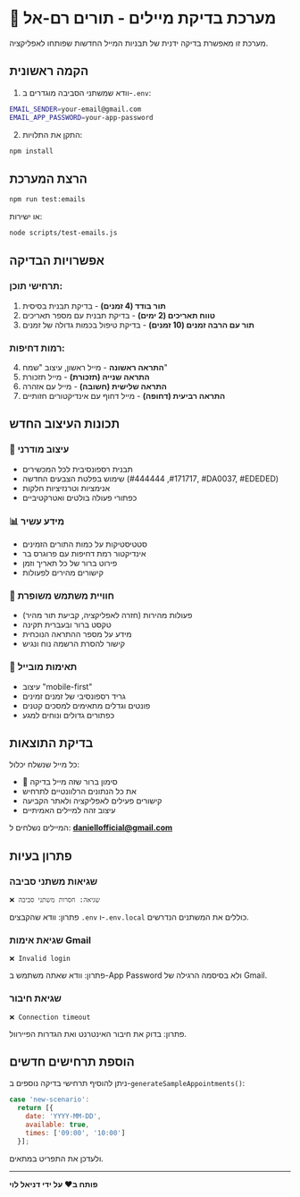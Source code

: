 # 🧪 מערכת בדיקת מיילים - תורים רם-אל

מערכת זו מאפשרת בדיקה ידנית של תבניות המייל החדשות שפותחו לאפליקציה.

## הקמה ראשונית

1. וודא שמשתני הסביבה מוגדרים ב-`.env`:
```bash
EMAIL_SENDER=your-email@gmail.com
EMAIL_APP_PASSWORD=your-app-password
```

2. התקן את התלויות:
```bash
npm install
```

## הרצת המערכת

```bash
npm run test:emails
```

או ישירות:
```bash
node scripts/test-emails.js
```

## אפשרויות הבדיקה

### תרחישי תוכן:
1. **תור בודד (4 זמנים)** - בדיקת תבנית בסיסית
2. **טווח תאריכים (2 ימים)** - בדיקת תבנית עם מספר תאריכים
3. **תור עם הרבה זמנים (10 זמנים)** - בדיקת טיפול בכמות גדולה של זמנים

### רמות דחיפות:
4. **התראה ראשונה** - מייל ראשון, עיצוב "שמח"
5. **התראה שנייה (תזכורת)** - מייל תזכורת
6. **התראה שלישית (חשובה)** - מייל עם אזהרה
7. **התראה רביעית (דחופה)** - מייל דחוף עם אינדיקטורים חזותיים

## תכונות העיצוב החדש

### 🎨 עיצוב מודרני
- תבנית רספונסיבית לכל המכשירים
- שימוש בפלטת הצבעים החדשה (#171717, #444444, #DA0037, #EDEDED)
- אנימציות וטרנזיציות חלקות
- כפתורי פעולה בולטים ואטרקטיביים

### 📊 מידע עשיר
- סטטיסטיקות על כמות התורים הזמינים
- אינדיקטור רמת דחיפות עם פרוגרס בר
- פירוט ברור של כל תאריך וזמן
- קישורים מהירים לפעולות

### 🚀 חוויית משתמש משופרת
- פעולות מהירות (חזרה לאפליקציה, קביעת תור מהיר)
- טקסט ברור ובעברית תקינה
- מידע על מספר ההתראה הנוכחית
- קישור להסרת הרשמה נוח ונגיש

### 📱 תאימות מובייל
- עיצוב "mobile-first"
- גריד רספונסיבי של זמנים זמינים
- פונטים וגדלים מתאימים למסכים קטנים
- כפתורים גדולים ונוחים למגע

## בדיקת התוצאות

כל מייל שנשלח יכלול:
- 🧪 סימון ברור שזה מייל בדיקה
- את כל הנתונים הרלוונטיים לתרחיש
- קישורים פעילים לאפליקציה ולאתר הקביעה
- עיצוב זהה למיילים האמיתיים

המיילים נשלחים ל: **daniellofficial@gmail.com**

## פתרון בעיות

### שגיאות משתני סביבה
```
❌ שגיאה: חסרות משתני סביבה
```
פתרון: וודא שהקבצים `.env` ו-`.env.local` כוללים את המשתנים הנדרשים.

### שגיאת אימות Gmail
```
❌ Invalid login
```
פתרון: וודא שאתה משתמש ב-App Password ולא בסיסמה הרגילה של Gmail.

### שגיאת חיבור
```
❌ Connection timeout
```
פתרון: בדוק את חיבור האינטרנט ואת הגדרות הפיירוול.

## הוספת תרחישים חדשים

ניתן להוסיף תרחישי בדיקה נוספים ב-`generateSampleAppointments()`:

```javascript
case 'new-scenario':
  return [{
    date: 'YYYY-MM-DD',
    available: true,
    times: ['09:00', '10:00']
  }];
```

ולעדכן את התפריט במתאים.

---

**פותח ב❤️ על ידי דניאל לוי** 
